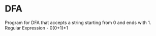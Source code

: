 # DFA
Program for DFA that accepts a string starting from 0 and ends with 1.
Regular Expression - 0(0+1)*1
